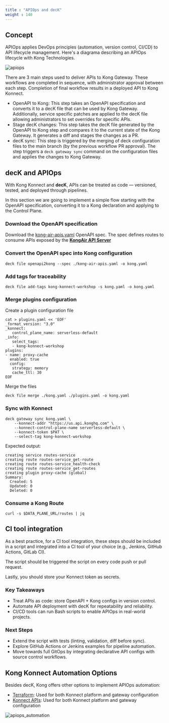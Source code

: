 ```yaml
---
title : "APIOps and decK"
weight : 140
---
```


## Concept

APIOps applies DevOps principles (automation, version control, CI/CD) to API lifecycle management. Here's a diagrama describing an APIOps lifecycle with Kong Technologies.


![apiops](/static/images/apiops.png)

There are 3 main steps used to deliver APIs to Kong Gateway. These workflows are completed in sequence, with administrator approval between each step. Completion of final workflow results in a deployed API to Kong Konnect.

* OpenAPI to Kong: This step takes an OpenAPI specification and converts it to a decK file that can be used by Kong Gateway. Additionally, service specific patches are applied to the decK file allowing administrators to set overrides for specific APIs.
* Stage decK changes: This step takes the decK file generated by the OpenAPI to Kong step and compares it to the current state of the Kong Gateway. It generates a diff and stages the changes as a PR.
* decK sync: This step is triggered by the merging of deck configuration files to the main branch (by the previous workflow PR approval). The step triggers a ``deck gateway sync`` command on the configuration files and applies the changes to Kong Gateway.




## decK and APIOps

With Kong Konnect and **decK**, APIs can be treated as code — versioned, tested, and deployed through pipelines.

In this section we are going to implement a simple flow starting with the OpenAPI specification, converting it to a Kong declaration and applying to the Control Plane.


### Download the OpenAPI specification

Download the [kong-air-apis.yaml](/code/kong-air-apis.yaml) OpenAPI spec. The spec defines routes to consume APIs exposed by the [**KongAir API Server**](https://api.kong-air.com/routes)



### Convert the OpenAPI spec into Kong configuration

```
deck file openapi2kong --spec ./kong-air-apis.yaml -o kong.yaml
```



### Add tags for traceability

```
deck file add-tags kong-konnect-workshop -s kong.yaml -o kong.yaml
```



### Merge plugins configuration

Create a plugin configuration file

```
cat > plugins.yaml << 'EOF'
_format_version: "3.0"
_konnect:
   control_plane_name: serverless-default
_info:
   select_tags:
   - kong-konnect-workshop
plugins:
- name: proxy-cache
  enabled: true
  config:
   strategy: memory
   cache_ttl: 30
EOF
```


Merge the files

```
deck file merge ./kong.yaml ./plugins.yaml -o kong.yaml
```



### Sync with Konnect

```
deck gateway sync kong.yaml \
    --konnect-addr "https://us.api.konghq.com" \
    --konnect-control-plane-name serverless-default \
    --konnect-token $PAT \
    --select-tag kong-konnect-workshop
```

Expected output:

```
creating service routes-service
creating route routes-service_get-route
creating route routes-service_health-check
creating route routes-service_get-routes
creating plugin proxy-cache (global)
Summary:
  Created: 5
  Updated: 0
  Deleted: 0
```


### Consume a Kong Route

```
curl -s $DATA_PLANE_URL/routes | jq
```



## CI tool integration

As a best practice, for a CI tool integration, these steps should be included in a script and integrated into a CI tool of your choice (e.g., Jenkins, GitHub Actions, GitLab CI).

The script should be triggered the script on every code push or pull request.

Lastly, you should store your Konnect token as secrets.
   

### Key Takeaways

- Treat APIs as code: store OpenAPI + Kong configs in version control.
- Automate API deployment with decK for repeatability and reliability.
- CI/CD tools can run Bash scripts to enable APIOps in real-world projects.

### Next Steps

- Extend the script with tests (linting, validation, diff before sync).
- Explore GitHub Actions or Jenkins examples for pipeline automation.
- Move towards full GitOps by integrating declarative API configs with source control workflows.



## Kong Konnect Automation Options

Besides decK, Kong offers other options to implement APIOps automation:

* [Terraform](https://developer.konghq.com/terraform/): Used for both Konnect platform and gateway configuration
* [Konnect APIs](https://developer.konghq.com/api/): Used for both Konnect platform and gateway configuration


![apiops_automation](/static/images/apiops_automation.png)
